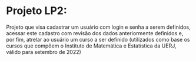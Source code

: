 # Projeto LP2:

Projeto que visa cadastrar um usuário com login e senha a serem definidos, acessar este cadastro com revisão dos dados anteriormente definidos e, por fim,
atrelar ao usuário um curso a ser definido (utilizados como base os cursos que compõem o Instituto de Matemática e Estatística da UERJ, válido para setembro de 2022)
